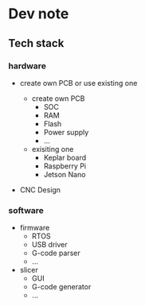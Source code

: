 <!--
 * @Author: hibana2077 hibana2077@gmail.com
 * @Date: 2023-04-27 16:26:33
 * @LastEditors: hibana2077 hibana2077@gmail.com
 * @LastEditTime: 2023-04-27 16:33:25
 * @FilePath: \Yugle\dev\dev_note.md
 * @Description: 这是默认设置,请设置`customMade`, 打开koroFileHeader查看配置 进行设置: https://github.com/OBKoro1/koro1FileHeader/wiki/%E9%85%8D%E7%BD%AE
-->
# Dev note

## Tech stack

### hardware

- create own PCB or use existing one
    - create own PCB
        - SOC
        - RAM
        - Flash
        - Power supply
        - ...
    - exisiting one
        - Keplar board
        - Raspberry Pi
        - Jetson Nano

- CNC Design

### software

- firmware
    - RTOS
    - USB driver
    - G-code parser
    - ...
- slicer
    - GUI
    - G-code generator
    - ...
